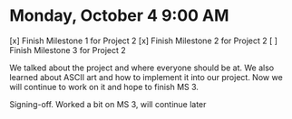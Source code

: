 # Monday, October 4 9:00 AM
[x] Finish Milestone 1 for Project 2
[x] Finish Milestone 2 for Project 2
[ ] Finish Milestone 3 for Project 2

We talked about the project and where everyone should be at. We also learned about ASCII art and how to implement it into our project. Now we will continue to work on it and hope to finish MS 3.


Signing-off. Worked a bit on MS 3, will continue later